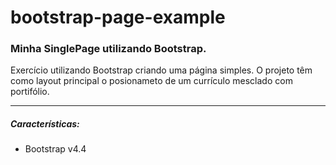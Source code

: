 # bootstrap-page-example

### Minha SinglePage utilizando Bootstrap.

Exercício utilizando Bootstrap criando uma página simples. O projeto têm como layout principal o posionameto de um currículo mesclado com portifólio.

---
##### Características:
* Bootstrap v4.4
